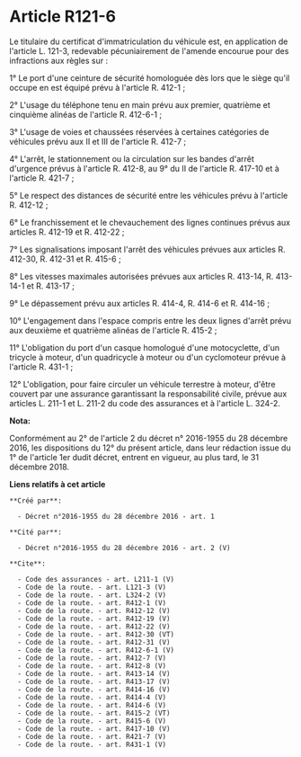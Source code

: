 # Article R121-6

Le titulaire du certificat d'immatriculation du véhicule est, en application de l'article L. 121-3, redevable pécuniairement
de l'amende encourue pour des infractions aux règles sur : 

1° Le port d'une ceinture de sécurité homologuée dès lors que le siège qu'il occupe en est équipé prévu à l'article R.
412-1 ; 

2° L'usage du téléphone tenu en main prévu aux premier, quatrième et cinquième alinéas de l'article R. 412-6-1 ; 

3° L'usage de voies et chaussées réservées à certaines catégories de véhicules prévu aux II et III de l'article R. 412-7 ; 

4° L'arrêt, le stationnement ou la circulation sur les bandes d'arrêt d'urgence prévus à l'article R. 412-8, au 9° du II de
l'article R. 417-10 et à l'article R. 421-7 ; 

5° Le respect des distances de sécurité entre les véhicules prévu à l'article R. 412-12 ; 

6° Le franchissement et le chevauchement des lignes continues prévus aux articles R. 412-19 et R. 412-22 ; 

7° Les signalisations imposant l'arrêt des véhicules prévues aux articles R. 412-30, R. 412-31 et R. 415-6 ; 

8° Les vitesses maximales autorisées prévues aux articles R. 413-14, R. 413-14-1 et R. 413-17 ; 

9° Le dépassement prévu aux articles R. 414-4, R. 414-6 et R. 414-16 ; 

10° L'engagement dans l'espace compris entre les deux lignes d'arrêt prévu aux deuxième et quatrième alinéas de l'article R.
415-2 ; 

11° L'obligation du port d'un casque homologué d'une motocyclette, d'un tricycle à moteur, d'un quadricycle à moteur ou d'un
cyclomoteur prévue à l'article R. 431-1 ; 

12° L'obligation, pour faire circuler un véhicule terrestre à moteur, d'être couvert par une assurance garantissant la
responsabilité civile, prévue aux articles L. 211-1 et L. 211-2 du code des assurances et à l'article L. 324-2.

**Nota:**

Conformément au 2° de l'article 2 du décret n° 2016-1955 du 28 décembre 2016, les dispositions du 12° du présent article,
dans leur rédaction issue du 1° de l'article 1er dudit décret, entrent en vigueur, au plus tard, le 31 décembre 2018.

**Liens relatifs à cet article**

	**Créé par**:

	  - Décret n°2016-1955 du 28 décembre 2016 - art. 1

	**Cité par**:

	  - Décret n°2016-1955 du 28 décembre 2016 - art. 2 (V)

	**Cite**:

	  - Code des assurances - art. L211-1 (V)
	  - Code de la route. - art. L121-3 (V)
	  - Code de la route. - art. L324-2 (V)
	  - Code de la route. - art. R412-1 (V)
	  - Code de la route. - art. R412-12 (V)
	  - Code de la route. - art. R412-19 (V)
	  - Code de la route. - art. R412-22 (V)
	  - Code de la route. - art. R412-30 (VT)
	  - Code de la route. - art. R412-31 (V)
	  - Code de la route. - art. R412-6-1 (V)
	  - Code de la route. - art. R412-7 (V)
	  - Code de la route. - art. R412-8 (V)
	  - Code de la route. - art. R413-14 (V)
	  - Code de la route. - art. R413-17 (V)
	  - Code de la route. - art. R414-16 (V)
	  - Code de la route. - art. R414-4 (V)
	  - Code de la route. - art. R414-6 (V)
	  - Code de la route. - art. R415-2 (VT)
	  - Code de la route. - art. R415-6 (V)
	  - Code de la route. - art. R417-10 (V)
	  - Code de la route. - art. R421-7 (V)
	  - Code de la route. - art. R431-1 (V)
